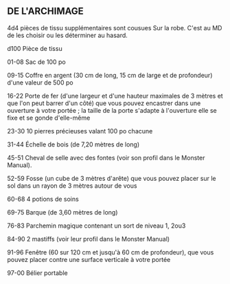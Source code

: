 ## DE L'ARCHIMAGE


4d4 pièces de tissu supplémentaires sont cousues
Sur la robe. C'est au MD de les choisir ou les déterminer
au hasard.

d100 Pièce de tissu

01-08 Sac de 100 po

09-15 Coffre en argent (30 cm de long, 15 cm de large et
de profondeur) d'une valeur de 500 po

16-22 Porte de fer (d'une largeur et d'une hauteur
maximales de 3 mètres et que l'on peut barrer d'un
côté) que vous pouvez encastrer dans une ouverture
à votre portée ; la taille de la porte s'adapte à
l'ouverture elle se fixe et se gonde d'elle-même

23-30 10 pierres précieuses valant 100 po chacune

31-44 Échelle de bois (de 7,20 mètres de long)

45-51 Cheval de selle avec des fontes (voir son profil
dans le Monster Manual).

52-59 Fosse (un cube de 3 mètres d'arête) que vous
pouvez placer sur le sol dans un rayon de 3 mètres
autour de vous

60-68 4 potions de soins

69-75 Barque (de 3,60 mètres de long)

76-83  Parchemin magique contenant un sort de niveau 1,
2ou3

84-90 2 mastiffs (voir leur profil dans le Monster Manual)

91-96 Fenêtre (60 sur 120 cm et jusqu'à 60 cm de
profondeur), que vous pouvez placer contre une
surface verticale à votre portée

97-00 Bélier portable
